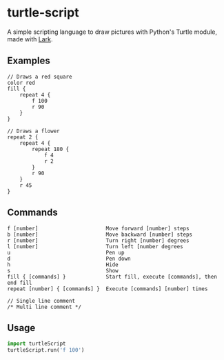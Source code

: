 # turtle-script
A simple scripting language to draw pictures with Python's Turtle module, made with [Lark](https://github.com/lark-parser/lark).

## Examples
```
// Draws a red square
color red
fill {
    repeat 4 {
        f 100
        r 90
    }
}
```
```
// Draws a flower
repeat 2 {
    repeat 4 {
        repeat 180 {
            f 4
            r 2
        }
        r 90
    }
    r 45
}
```
## Commands
```
f [number]                      Move forward [number] steps
b [number]                      Move backward [number] steps
r [number]                      Turn right [number] degrees
l [number]                      Turn left [number degrees
u                               Pen up
d                               Pen down
h                               Hide
s                               Show
fill { [commands] }             Start fill, execute [commands], then end fill
repeat [number] { [commands] }  Execute [commands] [number] times

// Single line comment
/* Multi line comment */
```
## Usage
```python
import turtleScript
turtleScript.run('f 100')
```
